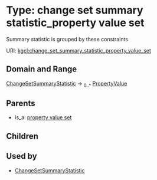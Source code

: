 
# Type: change set summary statistic_property value set


Summary statistic is grouped by these constraints

URI: [kgcl:change_set_summary_statistic_property_value_set](http://w3id.org/kgclchange_set_summary_statistic_property_value_set)


## Domain and Range

[ChangeSetSummaryStatistic](ChangeSetSummaryStatistic.md) ->  <sub>0..*</sub> [PropertyValue](PropertyValue.md)

## Parents

 *  is_a: [property value set](property_value_set.md)

## Children


## Used by

 * [ChangeSetSummaryStatistic](ChangeSetSummaryStatistic.md)
